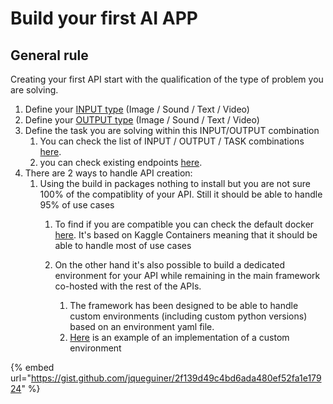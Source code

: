 # Build your first AI APP

## General rule

Creating your first API start with the qualification of the type of problem you are solving.

1. Define your [INPUT type](../master/architecture/input-type.md) (Image / Sound / Text / Video)
2. Define your [OUTPUT type](../master/architecture/output-type.md) (Image / Sound / Text / Video)
3. Define the task you are solving within this INPUT/OUTPUT combination
   1. You can check the list of INPUT / OUTPUT / TASK combinations [here](input-ouput-tasks.md).
   2. you can check existing endpoints [here](broken-reference).
4. There are 2 ways to handle API creation:
   1. Using the build in packages nothing to install but you are not sure 100% of the compatiblity of your API. Still it should be able to handle 95% of use cases
      1. To find if you are compatible you can check the default docker [here](https://github.com/theunifai/unifai-docker). It's based on Kaggle Containers meaning that it should be able to handle most of use cases
      2.  On the other hand it's also possible to build a dedicated environment for your API while remaining in the main framework co-hosted with the rest of the APIs.&#x20;

          1. The framework has been designed to be able to handle custom environments (including custom python versions) based on an environment yaml file.&#x20;
          2. [Here](https://github.com/theunifai/unifai-apis-core/tree/main/src/apis/image/image/super-resolutions/idealo-psnr-small) is an example of an implementation of a custom environment



{% embed url="https://gist.github.com/jqueguiner/2f139d49c4bd6ada480ef52fa1e17924" %}
